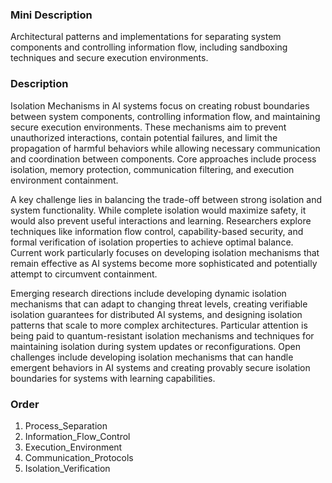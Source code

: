 ### Mini Description

Architectural patterns and implementations for separating system components and controlling information flow, including sandboxing techniques and secure execution environments.

### Description

Isolation Mechanisms in AI systems focus on creating robust boundaries between system components, controlling information flow, and maintaining secure execution environments. These mechanisms aim to prevent unauthorized interactions, contain potential failures, and limit the propagation of harmful behaviors while allowing necessary communication and coordination between components. Core approaches include process isolation, memory protection, communication filtering, and execution environment containment.

A key challenge lies in balancing the trade-off between strong isolation and system functionality. While complete isolation would maximize safety, it would also prevent useful interactions and learning. Researchers explore techniques like information flow control, capability-based security, and formal verification of isolation properties to achieve optimal balance. Current work particularly focuses on developing isolation mechanisms that remain effective as AI systems become more sophisticated and potentially attempt to circumvent containment.

Emerging research directions include developing dynamic isolation mechanisms that can adapt to changing threat levels, creating verifiable isolation guarantees for distributed AI systems, and designing isolation patterns that scale to more complex architectures. Particular attention is being paid to quantum-resistant isolation mechanisms and techniques for maintaining isolation during system updates or reconfigurations. Open challenges include developing isolation mechanisms that can handle emergent behaviors in AI systems and creating provably secure isolation boundaries for systems with learning capabilities.

### Order

1. Process_Separation
2. Information_Flow_Control
3. Execution_Environment
4. Communication_Protocols
5. Isolation_Verification
